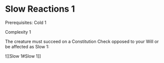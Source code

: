 # Slow Reactions 1

Prerequisites: Cold 1

Complexity 1

The creature must succeed on a Constitution Check opposed to your Will or be affected as Slow 1:

![[Slow 1#Slow 1]]